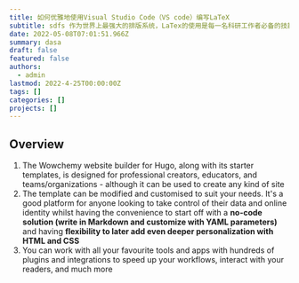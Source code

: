 ```yaml
---
title: 如何优雅地使用Visual Studio Code（VS code）编写LaTeX
subtitle: sdfs 作为世界上最强大的排版系统，LaTex的使用是每一名科研工作者必备的技能之一，尤其对于理工科而言，其重要性不言而喻
date: 2022-05-08T07:01:51.966Z
summary: dasa
draft: false
featured: false
authors:
  - admin
lastmod: 2022-4-25T00:00:00Z
tags: []
categories: []
projects: []
---
```

## Overview

1. The Wowchemy website builder for Hugo, along with its starter templates, is designed for professional creators, educators, and teams/organizations - although it can be used to create any kind of site
2. The template can be modified and customised to suit your needs. It's a good platform for anyone looking to take control of their data and online identity whilst having the convenience to start off with a **no-code solution (write in Markdown and customize with YAML parameters)** and having **flexibility to later add even deeper personalization with HTML and CSS**
3. You can work with all your favourite tools and apps with hundreds of plugins and integrations to speed up your workflows, interact with your readers, and much more